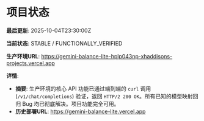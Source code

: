 # 项目状态

**最后更新**: 2025-10-04T23:30:00Z

**当前状态**: STABLE / FUNCTIONALLY_VERIFIED

**生产环境URL**: https://gemini-balance-lite-hplp043np-xhaddisons-projects.vercel.app

**详情**:
- **摘要**: 生产环境的核心 API 功能已通过端到端的 `curl` 调用 (`/v1/chat/completions`) 验证，返回 `HTTP/2 200 OK`。所有已知的模型映射回归 Bug 均已彻底解决。项目功能完全可用。
- **历史部署URL**: https://gemini-balance-lite.vercel.app
